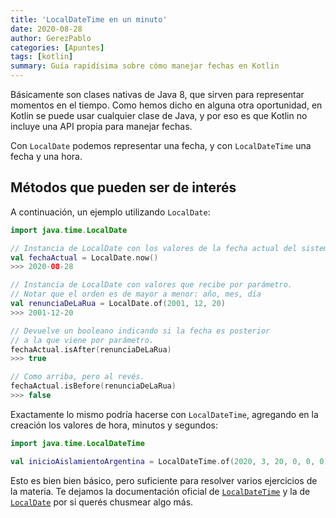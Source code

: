 ```yaml
---
title: 'LocalDateTime en un minuto'
date: 2020-08-28
author: GerezPablo
categories: [Apuntes]
tags: [kotlin]
summary: Guía rapidísima sobre cómo manejar fechas en Kotlin
---
```


Básicamente son clases nativas de Java 8, que sirven para representar momentos en el tiempo. Como hemos dicho en alguna otra oportunidad, en Kotlin se puede usar cualquier clase de Java, y por eso es que Kotlin no incluye una API propia para manejar fechas.

Con `LocalDate` podemos representar una fecha, y con `LocalDateTime` una fecha y una hora.

## Métodos que pueden ser de interés

A continuación, un ejemplo utilizando `LocalDate`:

``` kotlin
import java.time.LocalDate

// Instancia de LocalDate con los valores de la fecha actual del sistema.
val fechaActual = LocalDate.now()
>>> 2020-08-28

// Instancia de LocalDate con valores que recibe por parámetro.
// Notar que el orden es de mayor a menor: año, mes, día
val renunciaDeLaRua = LocalDate.of(2001, 12, 20)
>>> 2001-12-20

// Devuelve un booleano indicando si la fecha es posterior
// a la que viene por parámetro.
fechaActual.isAfter(renunciaDeLaRua)
>>> true

// Como arriba, pero al revés.
fechaActual.isBefore(renunciaDeLaRua)
>>> false
```

Exactamente lo mismo podría hacerse con `LocalDateTime`, agregando en la creación los valores de hora, minutos y segundos:

```kotlin
import java.time.LocalDateTime

val inicioAislamientoArgentina = LocalDateTime.of(2020, 3, 20, 0, 0, 0)
```

Esto es bien bien básico, pero suficiente para resolver varios ejercicios de la materia. Te dejamos la documentación oficial de [`LocalDateTime`](https://docs.oracle.com/javase/8/docs/api/java/time/LocalDateTime.html) y la de [`LocalDate`](https://docs.oracle.com/javase/8/docs/api/java/time/LocalDate.html) por si querés chusmear algo más.
